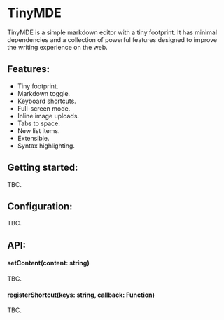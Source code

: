 # TinyMDE
TinyMDE is a simple markdown editor with a tiny footprint. It has minimal dependencies and a collection of powerful features designed to improve the writing experience on the web.

## Features:

* Tiny footprint.
* Markdown toggle.
* Keyboard shortcuts.
* Full-screen mode.
* Inline image uploads.
* Tabs to space.
* New list items.
* Extensible.
* Syntax highlighting.

## Getting started:

TBC.

## Configuration:

TBC.

## API:

#### setContent(content: string)

TBC.

#### registerShortcut(keys: string, callback: Function)

TBC.
